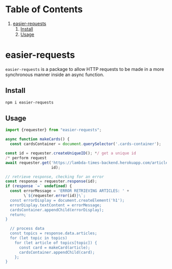 
# Table of Contents

1.  [easier-requests](#org79c7c31)
    1.  [Install](#orgaaea06b)
    2.  [Usage](#orgef6d0c0)


<a id="org79c7c31"></a>

# easier-requests

`easier-requests` is a package to allow HTTP requests to be made in a more
synchronous manner inside an async function.


<a id="orgaaea06b"></a>

## Install

```sh
npm i easier-requests
```


<a id="orgef6d0c0"></a>

## Usage

```js
import {requester} from "easier-requests";

async function makeCards() {
  const cardsContainer = document.querySelector('.cards-container');

const id = requester.createUniqueID(); */ get a unique id
/* perform request
await requester.get('https://lambda-times-backend.herokuapp.com/articles',
                    id);

// retrieve response, checking for an error
const response = requester.response(id);
if (response `=` undefined) {
  const errorMessage = 'ERROR RETRIEVING ARTICLES: ' +
        \`${requester.error(id)}\`;
  const errorDisplay = document.createElement('h1');
  errorDisplay.textContent = errorMessage;
  cardsContainer.appendChild(errorDisplay);
  return;
}

  // process data
  const topics = response.data.articles;
  for (let topic in topics)
    for (let article of topics[topic]) {
      const card = makeCard(article);
      cardsContainer.appendChild(card);
    };
}
```
